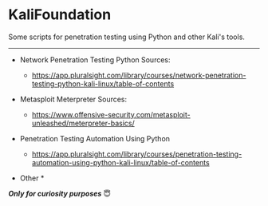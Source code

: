 # KaliFoundation
Some scripts for penetration testing using Python and other Kali's tools.
- - - - 


* Network Penetration Testing Python Sources: 

    * https://app.pluralsight.com/library/courses/network-penetration-testing-python-kali-linux/table-of-contents
    

* Metasploit Meterpreter Sources: 

    * https://www.offensive-security.com/metasploit-unleashed/meterpreter-basics/
    
* Penetration Testing Automation Using Python
    * https://app.pluralsight.com/library/courses/penetration-testing-automation-using-python-kali-linux/table-of-contents
    
* Other
    * 


***Only for curiosity purposes*** :innocent:
